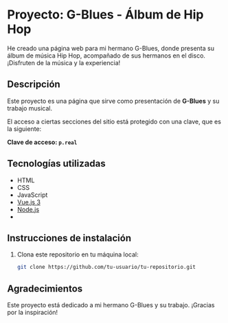 # Proyecto: G-Blues - Álbum de Hip Hop

He creado una página web para mi hermano G-Blues, donde presenta su álbum de música Hip Hop, acompañado de sus hermanos en el disco. ¡Disfruten de la música y la experiencia!

## Descripción

Este proyecto es una página que sirve como presentación de **G-Blues** y su trabajo musical. 

El acceso a ciertas secciones del sitio está protegido con una clave, que es la siguiente:

**Clave de acceso: `p.real`**

## Tecnologías utilizadas

- HTML
- CSS
- JavaScript
- [Vue.js 3](https://vuejs.org/)
- [Node.js](https://nodejs.org/)
- 

## Instrucciones de instalación

1. Clona este repositorio en tu máquina local:

   ```bash
   git clone https://github.com/tu-usuario/tu-repositorio.git

  ## Agradecimientos
Este proyecto está dedicado a mi hermano G-Blues y su trabajo. ¡Gracias por la inspiración!
